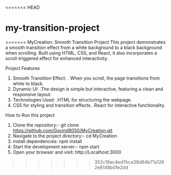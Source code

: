 <<<<<<< HEAD
# my-transition-project
=======
MyCreation: Smooth Transition Project
This project demonstrates a smooth transition effect from a white background to a black background when scrolling. Built using HTML, CSS, and React, it also incorporates a scroll-triggered effect for enhanced interactivity.



Project Features
1. Smooth Transition Effect:
  . When you scroll, the page transitions from white to black.
2. Dynamic UI:
   .The design is simple but interactive, featuring a clean and responsive layout.
3. Technologies Used:
   .HTML for structuring the webpage.
4. CSS for styling and transition effects.
    .React for interactive functionality.

How to Run this project
1. Clone the repository:- git clone https://github.com/Govind8050/MyCreation.git
2. Navigate to the project directory:- cd MyCreation
3. install dependencies: npm install
4. Start the development server:- npm start
5. Open your browser and visit: http://Localhost:3000
>>>>>>> 352c18ac4ed7bca38d64b71a1262e8148b0fe2dd
